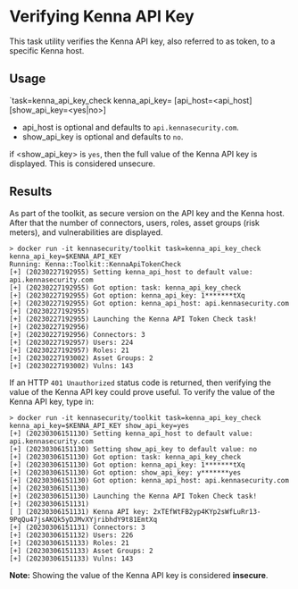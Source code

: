 # Verifying Kenna API Key

This task utility verifies the Kenna API key, also referred to as token, to a specific Kenna host.

## Usage
`task=kenna_api_key_check kenna_api_key=<API-Key> [api_host=<api_host] [show_api_key=<yes|no>]

* api_host is optional and defaults to `api.kennasecurity.com`.
* show_api_key is optional and defaults to `no`.

if <show_api_key> is `yes`, then the full value of the Kenna API key is displayed.  This is considered unsecure.

## Results

As part of the toolkit, as secure version on the API key and the Kenna host. 
After that the number of connectors, users, roles, asset groups (risk meters), and vulnerabilities are displayed.

```
> docker run -it kennasecurity/toolkit task=kenna_api_key_check kenna_api_key=$KENNA_API_KEY
Running: Kenna::Toolkit::KennaApiTokenCheck
[+] (20230227192955) Setting kenna_api_host to default value: api.kennasecurity.com
[+] (20230227192955) Got option: task: kenna_api_key_check
[+] (20230227192955) Got option: kenna_api_key: 1*******tXq
[+] (20230227192955) Got option: kenna_api_host: api.kennasecurity.com
[+] (20230227192955) 
[+] (20230227192955) Launching the Kenna API Token Check task!
[+] (20230227192956) 
[+] (20230227192956) Connectors: 3
[+] (20230227192957) Users: 224
[+] (20230227192957) Roles: 21
[+] (20230227193002) Asset Groups: 2
[+] (20230227193002) Vulns: 143
```

If an HTTP `401 Unauthorized` status code is returned, then verifying the value of the Kenna API key could prove useful.  To verify the value of the Kenna API key, type in:

```
> docker run -it kennasecurity/toolkit task=kenna_api_key_check kenna_api_key=$KENNA_API_KEY show_api_key=yes
[+] (20230306151130) Setting kenna_api_host to default value: api.kennasecurity.com
[+] (20230306151130) Setting show_api_key to default value: no
[+] (20230306151130) Got option: task: kenna_api_key_check
[+] (20230306151130) Got option: kenna_api_key: 1*******tXq
[+] (20230306151130) Got option: show_api_key: y*******yes
[+] (20230306151130) Got option: kenna_api_host: api.kennasecurity.com
[+] (20230306151130) 
[+] (20230306151130) Launching the Kenna API Token Check task!
[+] (20230306151131) 
[ ] (20230306151131) Kenna API key: 2xTEfWtFB2yp4KYp2sWfLuRr13-9PqQu47jsAKQk5yDJMvXYjribhdY9t81EmtXq
[+] (20230306151131) Connectors: 3
[+] (20230306151132) Users: 226
[+] (20230306151133) Roles: 21
[+] (20230306151133) Asset Groups: 2
[+] (20230306151133) Vulns: 143
```

**Note:** Showing the value of the Kenna API key is considered **insecure**.

